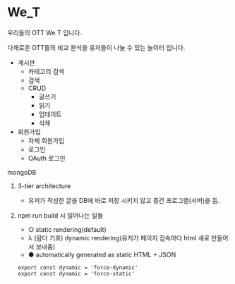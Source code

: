 # We_T

우리들의 OTT We T 입니다.

다채로운 OTT들의 비교 분석을 유저들이 나눌 수 있는 놀이터 입니다.

- 계시판
    - 카테고리 검색
    - 검색
    - CRUD
        - 글쓰기
        - 읽기
        - 업데이트
        - 삭제
- 회원가입
    - 자체 회원가입
    - 로그인
    - OAuth 로그인

mongoDB

1. 3-tier architecture
    - 유저가 작성한 글을 DB에 바로 저장 시키지 않고 중간 프로그램(서버)을 둠.


2. npm run build 시 일어나는 일들
    - ○ static rendering(default)
    - λ (람다 기호) dynamic rendering(유저가 페이지 접속마다 html 새로 만들어서 보내줌)
    - ● automatically generated as static HTML + JSON

    ```
    export const dynamic = 'force-dynamic'
    export const dynamic = 'force-static'
    ```